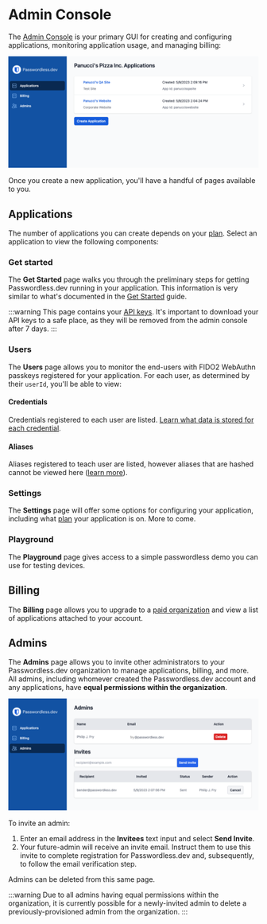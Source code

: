 # Admin Console

The [Admin Console](https://admin.passwordless.dev/) is your primary GUI for creating and configuring applications, monitoring application usage, and managing billing:

![Admin console](./admin-console.png)

Once you create a new application, you'll have a handful of pages available to you.

## Applications

The number of applications you can create depends on your [plan](https://bitwarden.com/products/passwordless/#pricing). Select an application to view the following components:

### Get started

The **Get Started** page walks you through the preliminary steps for getting Passwordless.dev running in your application. This information is very similar to what's documented in the [Get Started](get-started) guide.

:::warning
This page contains your [API keys](concepts.html#api-keys). It's important to download your API keys to a safe place, as they will be removed from the admin console after 7 days.
:::

### Users

The **Users** page allows you to monitor the end-users with FIDO2 WebAuthn passkeys registered for your application. For each user, as determined by their `userId`, you'll be able to view:

#### Credentials

Credentials registered to each user are listed. [Learn what data is stored for each credential](concepts.html#credentials).

#### Aliases

Aliases registered to teach user are listed, however aliases that are hashed cannot be viewed here ([learn more](api.html#alias)).

### Settings

The **Settings** page will offer some options for configuring your application, including what [plan](https://bitwarden.com/products/passwordless/#pricing) your application is on. More to come.

### Playground

The **Playground** page gives access to a simple passwordless demo you can use for testing devices.

## Billing

The **Billing** page allows you to upgrade to a [paid organization](https://bitwarden.com/products/passwordless/#pricing) and view a list of applications attached to your account.

## Admins

The **Admins** page allows you to invite other administrators to your Passwordless.dev organization to manage applications, billing, and more. All admins, including whomever created the Passwordless.dev account and any applications, have **equal permissions within the organization**.

![Admin page](./admin-page.png)

To invite an admin:

1. Enter an email address in the **Invitees** text input and select **Send Invite**.
2. Your future-admin will receive an invite email. Instruct them to use this invite to complete registration for Passwordless.dev and, subsequently, to follow the email verification step.

Admins can be deleted from this same page.

:::warning
Due to all admins having equal permissions within the organization, it is currently possible for a newly-invited admin to delete a previously-provisioned admin from the organization.
:::
